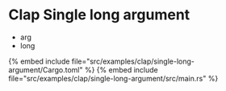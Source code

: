 # Clap Single long argument

* arg
* long

{% embed include file="src/examples/clap/single-long-argument/Cargo.toml" %}
{% embed include file="src/examples/clap/single-long-argument/src/main.rs" %}


